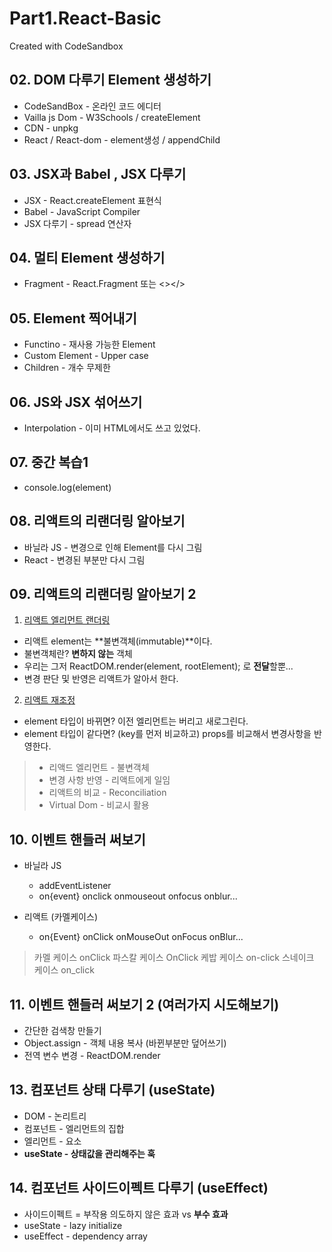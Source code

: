 # Part1.React-Basic

Created with CodeSandbox

## 02. DOM 다루기 Element 생성하기

- CodeSandBox - 온라인 코드 에디터
- Vailla js Dom - W3Schools / createElement
- CDN - unpkg
- React / React-dom - element생성 / appendChild

## 03. JSX과 Babel , JSX 다루기

- JSX - React.createElement 표현식
- Babel - JavaScript Compiler
- JSX 다루기 - spread 연산자

## 04. 멀티 Element 생성하기

- Fragment - React.Fragment 또는 <></>

## 05. Element 찍어내기

- Functino - 재사용 가능한 Element
- Custom Element - Upper case
- Children - 개수 무제한

## 06. JS와 JSX 섞어쓰기

- Interpolation - 이미 HTML에서도 쓰고 있었다.

## 07. 중간 복습1

- console.log(element)

## 08. 리액트의 리랜더링 알아보기

- 바닐라 JS - 변경으로 인해 Element를 다시 그림
- React - 변경된 부분만 다시 그림

## 09. 리액트의 리랜더링 알아보기 2

1. [리액트 엘리먼트 랜더링](https://ko.reactjs.org/docs/rendering-elements.html)

- 리액트 element는 **불변객체(immutable)**이다.
- 불변객체란? **변하지 않는** 객체
- 우리는 그저 ReactDOM.render(element, rootElement); 로 **전달**할뿐...
- 변경 판단 및 반영은 리액트가 알아서 한다.

2. [리액트 재조정](https://ko.reactjs.org/docs/reconciliation.html)

- element 타입이 바뀌면? 이전 엘리먼트는 버리고 새로그린다.
- element 타입이 같다면? (key를 먼저 비교하고) props를 비교해서 변경사항을 반영한다.

> - 리액드 엘리먼트 - 불변객체
> - 변경 사항 반영 - 리액트에게 일임
> - 리액트의 비교 - Reconciliation
> - Virtual Dom - 비교시 활용

## 10. 이벤트 핸들러 써보기

- 바닐라 JS

  - addEventListener
  - on{event} onclick onmouseout onfocus onblur...

- 리액트 (카멜케이스)
  - on{Event} onClick onMouseOut onFocus onBlur...

> 카멜 케이스 onClick
> 파스칼 케이스 OnClick
> 케밥 케이스 on-click
> 스네이크 케이스 on_click

## 11. 이벤트 핸들러 써보기 2 (여러가지 시도해보기)

- 간단한 검색창 만들기
- Object.assign - 객체 내용 복사 (바뀐부분만 덮어쓰기)
- 전역 변수 변경 - ReactDOM.render

## 13. 컴포넌트 상태 다루기 (useState)

- DOM - 논리트리
- 컴포넌트 - 엘리먼트의 집합
- 엘리먼트 - 요소
- **useState - 상태값을 관리해주는 훅**

## 14. 컴포넌트 사이드이펙트 다루기 (useEffect)

- 사이드이펙트 = 부작용 의도하지 않은 효과 vs **부수 효과**
- useState - lazy initialize
- useEffect - dependency array
